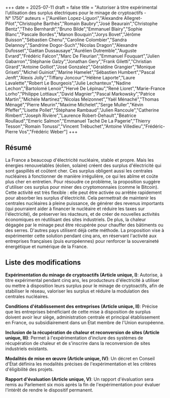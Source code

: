 +++
date = 2025-07-11
draft = false
title = "Autoriser à titre expérimental l’utilisation des surplus électriques pour le minage de cryptoactifs - N° 1750"
auteurs = ["Aurélien Lopez-Liguori","Alexandre Allegret-Pilot","Christophe Barthès","Romain Baubry","José Beaurain","Christophe Bentz","Théo Bernhardt","Bruno Bilde","Emmanuel Blairy","Sophie Blanc","Pascale Bordes","Manon Bouquin","Jorys Bovet","Jérôme Buisson","Sébastien Chenu","Caroline Colombier","Sandra Delannoy","Sandrine Dogor-Such","Nicolas Dragon","Alexandre Dufosset","Gaëtan Dussausaye","Aurélien Dutremble","Auguste Evrard","Frédéric Falcon","Marc De Fleurian","Emmanuel Fouquart","Julien Gabarron","Stéphanie Galzy","Jonathan Gery","Frank Giletti","Christian Girard","Antoine Golliot","José Gonzalez","Géraldine Grangier","Monique Griseti","Michel Guiniot","Marine Hamelet","Sébastien Humbert","Pascal Jenft","Alexis Jolly","Tiffany Joncour","Hélène Laporte","Laure Lavalette","Robert Le Bourgeois","Julie Lechanteux","Nadine Lechon","Bartolomé Lenoir","Hervé De Lépinau","René Lioret","Marie-France Lorho","Philippe Lottiaux","David Magnier","Pascal Markowsky","Patrice Martin","Michèle Martinez","Nicolas Meizonnet","Yaël Ménaché","Thomas Ménagé","Pierre Meurin","Maxime Michelet","Serge Muller","Kévin Pfeffer","Lisette Pollet","Stéphane Rambaud","Julien Rancoule","Catherine Rimbert","Joseph Rivière","Laurence Robert-Dehault","Béatrice Roullaud","Emeric Salmon","Emmanuel Taché De La Pagerie","Thierry Tesson","Romain Tonussi","Vincent Trébuchet","Antoine Villedieu","Frédéric-Pierre Vos","Frédéric Weber"]
+++

## Résumé

La France a beaucoup d'électricité nucléaire, stable et propre. Mais les énergies renouvelables (éolien, solaire) créent des surplus d'électricité qui sont gaspillés et coûtent cher. Ces surplus obligent aussi les centrales nucléaires à fonctionner de manière irrégulière, ce qui les abîme et coûte plus cher en entretien. Pour résoudre ce problème, la proposition suggère d'utiliser ces surplus pour miner des cryptomonnaies (comme le Bitcoin). Cette activité est très flexible : elle peut être activée ou arrêtée rapidement pour absorber les surplus d'électricité. Cela permettrait de maintenir les centrales nucléaires à pleine puissance, de générer des revenus importants (qui pourraient aider à financer le nucléaire et réduire les taxes sur l'électricité), de préserver les réacteurs, et de créer de nouvelles activités économiques en réutilisant des sites industriels. De plus, la chaleur dégagée par le minage peut être récupérée pour chauffer des bâtiments ou des serres. D'autres pays utilisent déjà cette méthode. La proposition vise à expérimenter cette solution pendant cinq ans, en réservant l'activité aux entreprises françaises (puis européennes) pour renforcer la souveraineté énergétique et numérique de la France.

## Liste des modifications

**Expérimentation du minage de cryptoactifs (Article unique, I)**: Autorise, à titre expérimental pendant cinq ans, les producteurs d'électricité à utiliser ou mettre à disposition leurs surplus pour le minage de cryptoactifs, afin de stabiliser le réseau, valoriser les surplus et réduire la modulation des centrales nucléaires.

**Conditions d'établissement des entreprises (Article unique, II)**: Précise que les entreprises bénéficiant de cette mise à disposition de surplus doivent avoir leur siège, administration centrale et principal établissement en France, ou subsidiairement dans un État membre de l'Union européenne.

**Inclusion de la récupération de chaleur et reconversion de sites (Article unique, III)**: Permet à l'expérimentation d'inclure des systèmes de récupération de chaleur et de s'inscrire dans la reconversion de sites industriels existants.

**Modalités de mise en œuvre (Article unique, IV)**: Un décret en Conseil d'État définira les modalités précises de l'expérimentation et les critères d'éligibilité des projets.

**Rapport d'évaluation (Article unique, V)**: Un rapport d'évaluation sera remis au Parlement six mois après la fin de l'expérimentation pour évaluer l'intérêt de rendre le dispositif permanent.
